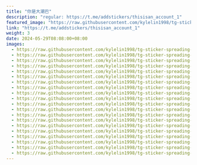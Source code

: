 ```yaml
---
title: "你是大潮巴"
description: "regular: https://t.me/addstickers/thisisan_account_1"
featured_image: "https://raw.githubusercontent.com/kylelin1998/tg-sticker-spreading-worldwide-images/main/img/3c1b34a7-a7a7-4997-8a2b-fbe68d39788e.jpg"
link: "https://t.me/addstickers/thisisan_account_1"
weight: 3
date: 2024-05-29T08:08:00+08:00
images:
  - https://raw.githubusercontent.com/kylelin1998/tg-sticker-spreading-worldwide-images/main/img/3c1b34a7-a7a7-4997-8a2b-fbe68d39788e.jpg
  - https://raw.githubusercontent.com/kylelin1998/tg-sticker-spreading-worldwide-images/main/img/0779969c-4284-43e7-bd85-710b3490372e.jpg
  - https://raw.githubusercontent.com/kylelin1998/tg-sticker-spreading-worldwide-images/main/img/8e313c72-4a12-43f6-bcd2-c104d6a362dd.jpg
  - https://raw.githubusercontent.com/kylelin1998/tg-sticker-spreading-worldwide-images/main/img/2d9b2140-8c67-4c2d-8f37-bb2172c36515.jpg
  - https://raw.githubusercontent.com/kylelin1998/tg-sticker-spreading-worldwide-images/main/img/e192e376-ee91-4cab-a1d4-15934c60d89b.jpg
  - https://raw.githubusercontent.com/kylelin1998/tg-sticker-spreading-worldwide-images/main/img/8d407fac-2526-47a6-b259-23c66e859b5f.jpg
  - https://raw.githubusercontent.com/kylelin1998/tg-sticker-spreading-worldwide-images/main/img/226a1579-ec68-48c4-9bc2-7a22a6c7af04.jpg
  - https://raw.githubusercontent.com/kylelin1998/tg-sticker-spreading-worldwide-images/main/img/35bf3ac9-a3ec-4392-ad27-48414eb6f5dc.jpg
  - https://raw.githubusercontent.com/kylelin1998/tg-sticker-spreading-worldwide-images/main/img/36baeea5-0260-4716-b099-d1dc3a31fb9c.jpg
  - https://raw.githubusercontent.com/kylelin1998/tg-sticker-spreading-worldwide-images/main/img/1280d732-557d-48d3-ad1c-90167c07b495.jpg
  - https://raw.githubusercontent.com/kylelin1998/tg-sticker-spreading-worldwide-images/main/img/c781e74e-84c3-48da-8d4a-d2f22aeb67e1.jpg
  - https://raw.githubusercontent.com/kylelin1998/tg-sticker-spreading-worldwide-images/main/img/e3bde403-fb34-4735-ba43-7172ee4bb264.jpg
  - https://raw.githubusercontent.com/kylelin1998/tg-sticker-spreading-worldwide-images/main/img/6714081a-d7bc-4c4e-adcc-f473d4142bc6.jpg
  - https://raw.githubusercontent.com/kylelin1998/tg-sticker-spreading-worldwide-images/main/img/81c9ddec-bf08-462f-a9e8-fdf82b8ceb50.jpg
  - https://raw.githubusercontent.com/kylelin1998/tg-sticker-spreading-worldwide-images/main/img/7ab05575-eba8-425c-b0b7-0e90ee44294e.jpg
  - https://raw.githubusercontent.com/kylelin1998/tg-sticker-spreading-worldwide-images/main/img/f2faf8d8-06ff-4013-91de-cf39eb1d214d.jpg
  - https://raw.githubusercontent.com/kylelin1998/tg-sticker-spreading-worldwide-images/main/img/4cbbdb77-15aa-4fc7-affc-ab53b85f680e.jpg
  - https://raw.githubusercontent.com/kylelin1998/tg-sticker-spreading-worldwide-images/main/img/df91c299-5f16-46e6-bc82-61b2445b84ec.jpg
  - https://raw.githubusercontent.com/kylelin1998/tg-sticker-spreading-worldwide-images/main/img/a4dba828-8f27-4581-96c3-1f1caf613fbf.jpg
  - https://raw.githubusercontent.com/kylelin1998/tg-sticker-spreading-worldwide-images/main/img/548426c3-63e7-4c4e-9bfd-f49216c9300e.jpg
---
```

